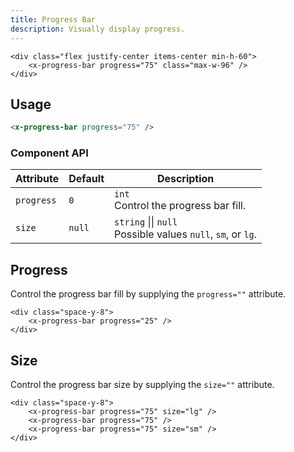 ```yaml
---
title: Progress Bar
description: Visually display progress.
---
```


```blade-component-preview
<div class="flex justify-center items-center min-h-60">
    <x-progress-bar progress="75" class="max-w-96" />
</div>
```

## Usage

```html
<x-progress-bar progress="75" />
```

### Component API

| Attribute  | Default | Description                                                                 |
| ---------- | ------- | --------------------------------------------------------------------------- |
| `progress` | `0`     | `int`<br>Control the progress bar fill.                                     |
| `size`     | `null`  | `string` &#124;&#124; `null`<br>Possible values `null`, `sm`, or `lg`. |

## Progress

Control the progress bar fill by supplying the `progress=""` attribute.

```blade-component-code
<div class="space-y-8">
    <x-progress-bar progress="25" />
</div>
```

## Size

Control the progress bar size by supplying the `size=""` attribute.

```blade-component-code
<div class="space-y-8">
    <x-progress-bar progress="75" size="lg" />
    <x-progress-bar progress="75" />
    <x-progress-bar progress="75" size="sm" />
</div>
```
